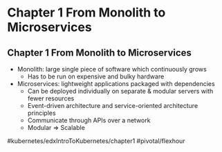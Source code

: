 # Chapter 1 From Monolith to Microservices
## Chapter 1 From Monolith to Microservices
- Monolith: large single piece of software which continuously grows
	- Has to be run on expensive and bulky hardware
- Microservices: lightweight applications packaged with dependencies
	- Can be deployed individually on separate & modular servers with fewer resources
	- Event-driven architecture and service-oriented architecture principles
	- Communicate through APIs over a network
	- 	Modular => Scalable

#kubernetes/edxIntroToKubernetes/chapter1	#pivotal/flexhour